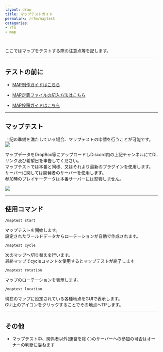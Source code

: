 ```yaml
---
layout: draw
title: マップテストガイド
permalink: /rfm/maptest
categories: 
- rfm
- map

---
```


ここではマップをテストする際の注意点等を記します。<br>

 
----------------------------------------------------
## テストの前に  

+ [MAP制作ガイドはこちら](https://web.njj12.net/rfm/mapc)    

+ [MAP定義ファイルの記入方法はこちら](https://web.njj12.net/rfm/xml/) 

+ [MAP投稿ガイドはこちら](https://web.njj12.net/rfm/mappost) 

----------------------------------------------------
## マップテスト  


上記の準備を満たしている場合、マップテストの申請を行うことが可能です。 
<img src="https://web.njj12.net/public/images/rfm/maps/test.png"><br>

マップデータをDropBox等にアップロードしDiscord内の上記チャンネルにてDLリンク及び希望日を申告してください。  
マップテストでは本番と同様、又はそれより最新のプラグインを使用します。    
サーバーに関しては開発者のサーバーを使用します。  
参加時のプレイヤーデータは本番サーバーには影響しません。  

<img src="https://web.njj12.net/public/images/rfm/maps/maptest.png"><br>

----------------------------------------------------
## 使用コマンド  

`
/maptest start
`

マップテストを開始します。  
設定されたワールドデータからローテーションが自動で作成されます。  

`
/maptest cycle
`  

次のマップへ切り替えを行います。  
最終マップでcycleコマンドを使用するとマップテストが終了します

`
/maptest rotation
`  

マップのローテーションを表示します。


`
/maptest location
`  

現在のマップに設定されている各種地点をGUIで表示します。  
GUI上のアイコンをクリックすることでその地点へTPします。  



----------------------------------------------------
## その他    

+ マップテスト中、関係者以外(運営を除く)のサーバーへの参加の可否はオーナーの判断に委ねます  







